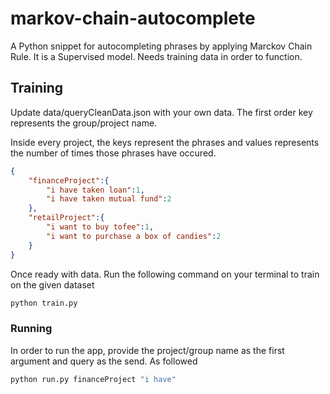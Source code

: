 # markov-chain-autocomplete

A Python snippet for autocompleting phrases by applying Marckov Chain Rule. It is a Supervised model. Needs training data in order to function.


## Training
Update data/queryCleanData.json with your own data. The first order key represents the group/project name.

Inside every project, the keys represent the phrases and values represents the number of times those phrases have occured.

```json
{
    "financeProject":{
        "i have taken loan":1,
        "i have taken mutual fund":2
    },
    "retailProject":{
        "i want to buy tofee":1,
        "i want to purchase a box of candies":2
    }
}
```
Once ready with data. Run the following command on your terminal to train on the given dataset

```sh
python train.py
```

### Running

In order to run the app, provide the project/group name as the first argument and query as the send. As followed

```sh
python run.py financeProject "i have"
```
